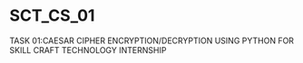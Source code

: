 # SCT_CS_01
TASK 01:CAESAR CIPHER ENCRYPTION/DECRYPTION USING PYTHON FOR SKILL CRAFT TECHNOLOGY INTERNSHIP
